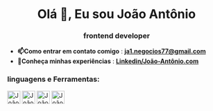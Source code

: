 <h1 align="center">Olá 👋, Eu sou João Antônio</h1>
<h3 align="center">frontend developer</h3>

- **📫Como entrar em contato comigo** : **ja1.negocios77@gmail.com**
- **📄Conheça minhas experiências**  : **[Linkedin/João-Antônio.com](https://www.linkedin.com/in/jo%C3%A3o-ant%C3%B4nio-72ba7b245/)**

### linguagens e Ferramentas:
<div> 
<img align="center" alt="João-html" height="30" widht="40" src="https://cdn.jsdelivr.net/gh/devicons/devicon/icons/html5/html5-original.svg"/>

<img align="center" alt="João-css" height="30" widht="40" src="https://cdn.jsdelivr.net/gh/devicons/devicon/icons/css3/css3-original.svg"/>

<img align="center" alt="João-html" height="30" widht="40" src="https://cdn.jsdelivr.net/gh/devicons/devicon/icons/javascript/javascript-plain.svg"/>

<img align="center" alt="João-html" height="30" widht="40" src="https://cdn.jsdelivr.net/gh/devicons/devicon/icons/react/react-original.svg"/>

</div>





